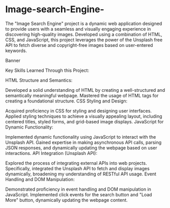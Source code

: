 # Image-search-Engine-
The "Image Search Engine" project is a dynamic web application designed to provide users with a seamless and visually engaging experience in discovering high-quality images. Developed using a combination of HTML, CSS, and JavaScript, this project leverages the power of the Unsplash free API to fetch diverse and copyright-free images based on user-entered keywords.

Banner

Key Skills Learned Through this Project:

HTML Structure and Semantics:

Developed a solid understanding of HTML by creating a well-structured and semantically meaningful webpage. Mastered the usage of HTML tags for creating a foundational structure.
CSS Styling and Design:

Acquired proficiency in CSS for styling and designing user interfaces. Applied styling techniques to achieve a visually appealing layout, including centered titles, styled forms, and grid-based image displays.
JavaScript for Dynamic Functionality:

Implemented dynamic functionality using JavaScript to interact with the Unsplash API. Gained expertise in making asynchronous API calls, parsing JSON responses, and dynamically updating the webpage based on user interactions.
API Integration (Unsplash API):

Explored the process of integrating external APIs into web projects. Specifically, integrated the Unsplash API to fetch and display images dynamically, broadening my understanding of RESTful API usage.
Event Handling and DOM Manipulation:

Demonstrated proficiency in event handling and DOM manipulation in JavaScript. Implemented click events for the search button and "Load More" button, dynamically updating the webpage content.
